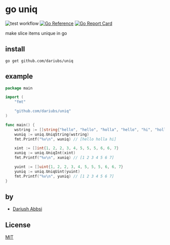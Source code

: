 go uniq
=======

![test workflow](https://github.com/dariubs/uniq/actions/workflows/test.yml/badge.svg) [![Go Reference](https://pkg.go.dev/badge/github.com/dariubs/uniq.svg)](https://pkg.go.dev/github.com/dariubs/uniq) [![Go Report Card](https://goreportcard.com/badge/github.com/dariubs/uniq)](https://goreportcard.com/report/github.com/dariubs/uniq)

make slice items unique in go

install
-------

```
go get github.com/dariubs/uniq
```

example
-------

```go
package main

import (
	"fmt"

	"github.com/dariubs/uniq"
)

func main() {
	wstring := []string{"hello", "hello", "holla", "hello", "hi", "holla", "hi"}
	wuniq := uniq.UniqString(wstring)
	fmt.Printf("%v\n", wuniq) // [hello holla hi]

	xint := []int{1, 2, 2, 3, 4, 5, 5, 5, 6, 6, 7}
	xuniq := uniq.UniqInt(xint)
	fmt.Printf("%v\n", xuniq) // [1 2 3 4 5 6 7]

	yuint := []uint{1, 2, 2, 3, 4, 5, 5, 5, 6, 6, 7}
	yuniq := uniq.UniqUint(yuint)
	fmt.Printf("%v\n", yuniq) // [1 2 3 4 5 6 7]
}

```

by
--

- [Dariush Abbsi](https://github.com/dariubs)

License
-------

[MIT](license)
